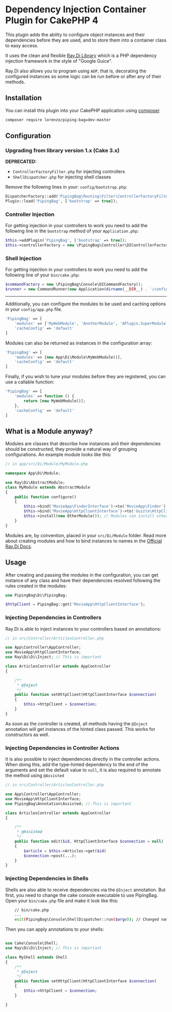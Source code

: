 # Dependency Injection Container Plugin for CakePHP 4

This plugin adds the ability to configure object instances and their dependencies before they are used,
and to store them into a container class to easy access.

It uses the clean and flexible [Ray.Di Library](https://github.com/ray-di/Ray.Di) which is a PHP dependency
injection framework in the style of "Google Guice".

Ray.Di also allows you to program using `AOP`, that is, decorating the configured instances so some logic
can be run before or after any of their methods.

## Installation

You can install this plugin into your CakePHP application using
[composer](http://getcomposer.org).

```bash
composer require lorenzo/piping-bag=dev-master
```

## Configuration

### Upgrading from library version 1.x (Cake 3.x)

**DEPRECATED:**
- `ControllerFactoryFilter.php` for injecting controllers
- `ShellDispatcher.php` for injecting shell classes

Remove the following lines in your:
`config/bootstrap.php`:

```php
DispatcherFactory::add('PipingBag\Routing\Filter\ControllerFactoryFilter');
Plugin::load('PipingBag', ['bootstrap' => true]);
```

### Controller Injection

For getting injection in your controllers to work you need to add the following line in the `bootstrap` method 
of your `Application.php`:

```php
$this->addPlugin('PipingBag', ['bootstrap' => true]);
$this->controllerFactory = new \PipingBag\Controller\DIControllerFactory();
```

### Shell Injection

For getting injection in your controllers to work you need to add the following line of your `bin/cake.php`:

```php
$commandFactory = new \PipingBag\Console\DICommandFactory();
$runner = new CommandRunner(new Application(dirname(__DIR__) . '/config'), 'cake', $commandFactory);
```

___

Additionally, you can configure the modules to be used and caching options in your `config/app.php` file.

```php
'PipingBag' => [
    'modules' => ['MyWebModule', 'AnotherModule', 'APlugin.SuperModule'],
    'cacheConfig' => 'default'
]
```

Modules can also be returned as instances in the configuration array:

```php
'PipingBag' => [
    'modules' => [new App\Di\Module\MyWebModule()],
    'cacheConfig' => 'default'
]
```

Finally, if you wish to tune your modules before they are registered, you can use a callable function:

```php
'PipingBag' => [
    'modules' => function () {
        return [new MyWebModule()];
    },
    'cacheConfig' => 'default'
]
```

## What is a Module anyway?

Modules are classes that describe how instances and their dependencies should be constructed, they provide a
natural way of grouping configurations. An example module looks like this:

```php
// in app/src/Di/Module/MyModule.php

namespace App\Di\Module;

use Ray\Di\AbstractModule;
class MyModule extends AbstractModule
{
    public function configure()
    {
        $this->bind('MovieApp\FinderInterface')->to('MovieApp\Finder');
        $this->bind('MovieApp\HttpClientInterface')->to('Guzzle\HttpClient');
        $this->install(new OtherModule()); // Modules can install other modules
    }
}
```

Modules are, by convention, placed in your `src/Di/Module` folder. Read more about creating modules and
how to bind instances to names in the [Official Ray.Di Docs](https://github.com/ray-di/Ray.Di#getting-started).

## Usage

After creating and passing the modules in the configuration, you can get instance of any class and have their dependencies
resolved following the rules created in the modules:

```php
use PipingBag\Di\PipingBag;

$httpClient = PipingBag::get('MovieApp\HttpClientInterface');
```

### Injecting Dependencies in Controllers

Ray.Di is able to inject instances to your controllers based on annotations:

```php
// in src/Controller/ArticlesController.php

use App\Controller\AppController;
use MovieApp\HttpClientInterface;
use Ray\Di\Di\Inject; // This is important

class ArticlesController extends AppController
{

    /**
     * @Inject
     */
    public function setHttpClient(HttpClientInterface $connection)
    {
        $this->httpClient = $connection;
    }
}
```

As soon as the controller is created, all methods having the `@Inject` annotation will get
instances of the hinted class passed. This works for constructors as well.

### Injecting Dependencies in Controller Actions

It is also possible to inject dependencies directly in the controller actions. When doing this,
add the type-hinted dependency to the end of the arguments and set the default value to `null`,
it is also required to annotate the method using `@Assisted`

```php
// in src/Controller/ArticlesController.php

use App\Controller\AppController;
use MovieApp\HttpClientInterface;
use PipingBag\Annotation\Assisted; // This is important

class ArticlesController extends AppController
{

    /**
     * @Assisted
     */
    public function edit($id, HttpClientInterface $connection = null)
    {
        $article = $this->Articles->get($id)
        $connection->post(...);
    }
}
```

### Injecting Dependencies in Shells

Shells are also able to receive dependencies via the `@Inject` annotation. But first, you need
to change the cake console executable to use PipingBag. Open your `bin/cake.php` file and make
it look like this:

```bash
    // bin/cake.php
    ...
    exit(PipingBag\Console\ShellDispatcher::run($argv)); // Changed namespace of ShellDispatcher
```

Then you can apply annotations to your shells:

```php

use Cake\Console\Shell;
use Ray\Di\Di\Inject; // This is important

class MyShell extends Shell
{
    /**
     * @Inject
     */
    public function setHttpClient(HttpClientInterface $connection)
    {
        $this->httpClient = $connection;
    }

}
```
